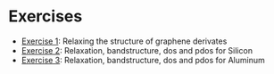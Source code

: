# Exercises

 - [Exercise 1](exercise3.relax/README.md): Relaxing the structure of graphene derivates
 - [Exercise 2](exercise1.Si/README.md): Relaxation, bandstructure, dos and pdos for Silicon
 - [Exercise 3](exercise2.Al/README.md): Relaxation, bandstructure, dos and pdos for Aluminum
